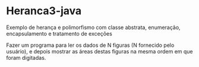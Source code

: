 # Heranca3-java
Exemplo de herança e polimorfismo com classe abstrata, enumeração, encapsulamento e tratamento de exceções

Fazer um programa para ler os dados de N figuras (N fornecido
pelo usuário), e depois mostrar as áreas destas figuras na
mesma ordem em que foram digitadas.
